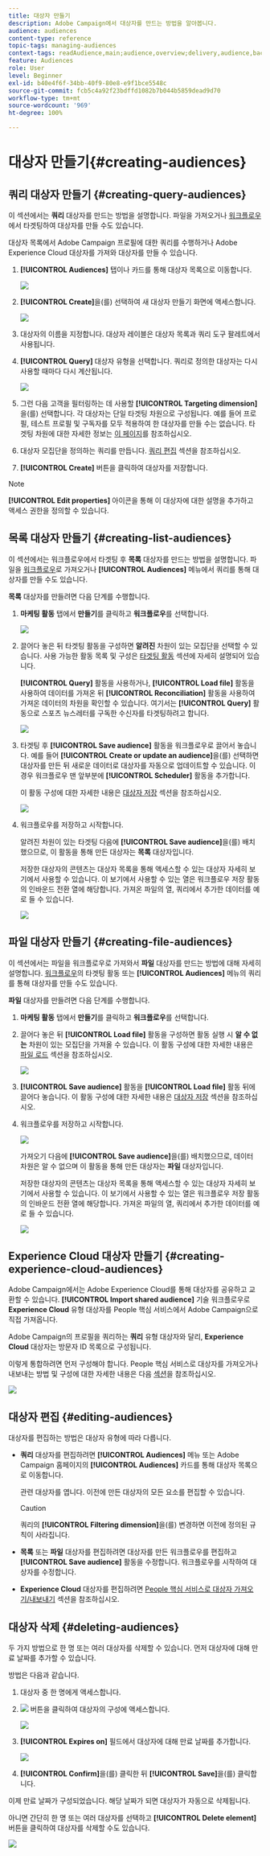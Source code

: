 ```yaml
---
title: 대상자 만들기
description: Adobe Campaign에서 대상자를 만드는 방법을 알아봅니다.
audience: audiences
content-type: reference
topic-tags: managing-audiences
context-tags: readAudience,main;audience,overview;delivery,audience,back
feature: Audiences
role: User
level: Beginner
exl-id: b40e4f6f-34bb-40f9-80e8-e9f1bce5548c
source-git-commit: fcb5c4a92f23bdffd1082b7b044b5859dead9d70
workflow-type: tm+mt
source-wordcount: '969'
ht-degree: 100%

---
```


# 대상자 만들기{#creating-audiences}

## 쿼리 대상자 만들기 {#creating-query-audiences}

이 섹션에서는 **쿼리** 대상자를 만드는 방법을 설명합니다. 파일을 가져오거나 [워크플로우](../../automating/using/get-started-workflows.md)에서 타겟팅하여 대상자를 만들 수도 있습니다.

대상자 목록에서 Adobe Campaign 프로필에 대한 쿼리를 수행하거나 Adobe Experience Cloud 대상자를 가져와 대상자를 만들 수 있습니다.

1. **[!UICONTROL Audiences]** 탭이나 카드를 통해 대상자 목록으로 이동합니다.

   ![](assets/audiences_query_1.png)

1. **[!UICONTROL Create]**&#x200B;을(를) 선택하여 새 대상자 만들기 화면에 액세스합니다.

   ![](assets/audiences_query.png)

1. 대상자의 이름을 지정합니다. 대상자 레이블은 대상자 목록과 쿼리 도구 팔레트에서 사용됩니다.
1. **[!UICONTROL Query]** 대상자 유형을 선택합니다. 쿼리로 정의한 대상자는 다시 사용할 때마다 다시 계산됩니다.

   ![](assets/audience_type_selection.png)

1. 그런 다음 고객을 필터링하는 데 사용할 **[!UICONTROL Targeting dimension]**&#x200B;을(를) 선택합니다. 각 대상자는 단일 타겟팅 차원으로 구성됩니다. 예를 들어 프로필, 테스트 프로필 및 구독자를 모두 적용하여 한 대상자를 만들 수는 없습니다. 타겟팅 차원에 대한 자세한 정보는 [이 페이지](../../automating/using/query.md#targeting-dimensions-and-resources)를 참조하십시오.
1. 대상자 모집단을 정의하는 쿼리를 만듭니다. [쿼리 편집](../../automating/using/editing-queries.md) 섹션을 참조하십시오.
1. **[!UICONTROL Create]** 버튼을 클릭하여 대상자를 저장합니다.

>[!NOTE]
>
>**[!UICONTROL Edit properties]** 아이콘을 통해 이 대상자에 대한 설명을 추가하고 액세스 권한을 정의할 수 있습니다.

## 목록 대상자 만들기 {#creating-list-audiences}

이 섹션에서는 워크플로우에서 타겟팅 후 **목록** 대상자를 만드는 방법을 설명합니다. 파일을 [워크플로우](../../automating/using/get-started-workflows.md)로 가져오거나 **[!UICONTROL Audiences]** 메뉴에서 쿼리를 통해 대상자를 만들 수도 있습니다.

**목록** 대상자를 만들려면 다음 단계를 수행합니다.

1. **마케팅 활동** 탭에서 **만들기**&#x200B;를 클릭하고 **워크플로우**&#x200B;를 선택합니다.

   ![](assets/audiences_list_1.png)

1. 끌어다 놓은 뒤 타겟팅 활동을 구성하면 **알려진** 차원이 있는 모집단을 선택할 수 있습니다. 사용 가능한 활동 목록 및 구성은 [타겟팅 활동](../../automating/using/about-targeting-activities.md) 섹션에 자세히 설명되어 있습니다.

   **[!UICONTROL Query]** 활동을 사용하거나, **[!UICONTROL Load file]** 활동을 사용하여 데이터를 가져온 뒤 **[!UICONTROL Reconciliation]** 활동을 사용하여 가져온 데이터의 차원을 확인할 수 있습니다. 여기서는 **[!UICONTROL Query]** 활동으로 스포츠 뉴스레터를 구독한 수신자를 타겟팅하려고 합니다.

   ![](assets/audiences_list_2.png)

1. 타겟팅 후 **[!UICONTROL Save audience]** 활동을 워크플로우로 끌어서 놓습니다. 예를 들어 **[!UICONTROL Create or update an audience]**&#x200B;을(를) 선택하면 대상자를 만든 뒤 새로운 데이터로 대상자를 자동으로 업데이트할 수 있습니다. 이 경우 워크플로우 맨 앞부분에 **[!UICONTROL Scheduler]** 활동을 추가합니다.

   이 활동 구성에 대한 자세한 내용은 [대상자 저장](../../automating/using/save-audience.md) 섹션을 참조하십시오.

   ![](assets/audiences_list_3.png)

1. 워크플로우를 저장하고 시작합니다.

   알려진 차원이 있는 타겟팅 다음에 **[!UICONTROL Save audience]**&#x200B;을(를) 배치했으므로, 이 활동을 통해 만든 대상자는 **목록** 대상자입니다.

   저장한 대상자의 콘텐츠는 대상자 목록을 통해 액세스할 수 있는 대상자 자세히 보기에서 사용할 수 있습니다. 이 보기에서 사용할 수 있는 열은 워크플로우 저장 활동의 인바운드 전환 열에 해당합니다. 가져온 파일의 열, 쿼리에서 추가한 데이터를 예로 들 수 있습니다.

   ![](assets/audiences_list_4.png)

## 파일 대상자 만들기 {#creating-file-audiences}

이 섹션에서는 파일을 워크플로우로 가져와서 **파일** 대상자를 만드는 방법에 대해 자세히 설명합니다. [워크플로우](../../automating/using/get-started-workflows.md)의 타겟팅 활동 또는 **[!UICONTROL Audiences]** 메뉴의 쿼리를 통해 대상자를 만들 수도 있습니다.

**파일** 대상자를 만들려면 다음 단계를 수행합니다.

1. **마케팅 활동** 탭에서 **만들기**&#x200B;를 클릭하고 **워크플로우**&#x200B;를 선택합니다.
1. 끌어다 놓은 뒤 **[!UICONTROL Load file]** 활동을 구성하면 활동 실행 시 **알 수 없는** 차원이 있는 모집단을 가져올 수 있습니다. 이 활동 구성에 대한 자세한 내용은 [파일 로드](../../automating/using/load-file.md) 섹션을 참조하십시오.

   ![](assets/audience_files_1.png)

1. **[!UICONTROL Save audience]** 활동을 **[!UICONTROL Load file]** 활동 뒤에 끌어다 놓습니다. 이 활동 구성에 대한 자세한 내용은 [대상자 저장](../../automating/using/save-audience.md) 섹션을 참조하십시오.
1. 워크플로우를 저장하고 시작합니다.

   ![](assets/audience_files_2.png)

   가져오기 다음에 **[!UICONTROL Save audience]**&#x200B;을(를) 배치했으므로, 데이터 차원은 알 수 없으며 이 활동을 통해 만든 대상자는 **파일** 대상자입니다.

   저장한 대상자의 콘텐츠는 대상자 목록을 통해 액세스할 수 있는 대상자 자세히 보기에서 사용할 수 있습니다. 이 보기에서 사용할 수 있는 열은 워크플로우 저장 활동의 인바운드 전환 열에 해당합니다. 가져온 파일의 열, 쿼리에서 추가한 데이터를 예로 들 수 있습니다.

   ![](assets/audience_files_3.png)

## Experience Cloud 대상자 만들기 {#creating-experience-cloud-audiences}

Adobe Campaign에서는 Adobe Experience Cloud를 통해 대상자를 공유하고 교환할 수 있습니다. **[!UICONTROL Import shared audience]** 기술 워크플로우로 **Experience Cloud** 유형 대상자를 People 핵심 서비스에서 Adobe Campaign으로 직접 가져옵니다.

Adobe Campaign의 프로필을 쿼리하는 **쿼리** 유형 대상자와 달리, **Experience Cloud** 대상자는 방문자 ID 목록으로 구성됩니다.

이렇게 통합하려면 먼저 구성해야 합니다. People 핵심 서비스로 대상자를 가져오거나 내보내는 방법 및 구성에 대한 자세한 내용은 다음 [섹션](../../integrating/using/sharing-audiences-with-audience-manager-or-people-core-service.md)을 참조하십시오.

![](assets/audience_peoplecore.png)

## 대상자 편집 {#editing-audiences}

대상자를 편집하는 방법은 대상자 유형에 따라 다릅니다.

* **쿼리** 대상자를 편집하려면 **[!UICONTROL Audiences]** 메뉴 또는 Adobe Campaign 홈페이지의 **[!UICONTROL Audiences]** 카드를 통해 대상자 목록으로 이동합니다.

  관련 대상자를 엽니다. 이전에 만든 대상자의 모든 요소를 편집할 수 있습니다.

  >[!CAUTION]
  >
  >쿼리의 **[!UICONTROL Filtering dimension]**&#x200B;을(를) 변경하면 이전에 정의된 규칙이 사라집니다.

* **목록** 또는 **파일** 대상자를 편집하려면 대상자를 만든 워크플로우를 편집하고 **[!UICONTROL Save audience]** 활동을 수정합니다. 워크플로우를 시작하여 대상자를 수정합니다.
* **Experience Cloud** 대상자를 편집하려면 [People 핵심 서비스로 대상자 가져오기/내보내기](../../integrating/using/sharing-audiences-with-audience-manager-or-people-core-service.md) 섹션을 참조하십시오.

## 대상자 삭제 {#deleting-audiences}

두 가지 방법으로 한 명 또는 여러 대상자를 삭제할 수 있습니다. 먼저 대상자에 대해 만료 날짜를 추가할 수 있습니다.

방법은 다음과 같습니다.

1. 대상자 중 한 명에게 액세스합니다.
1. ![](assets/edit_darkgrey-24px.png) 버튼을 클릭하여 대상자의 구성에 액세스합니다.

   ![](assets/audience_delete_2.png)

1. **[!UICONTROL Expires on]** 필드에서 대상자에 대해 만료 날짜를 추가합니다.

   ![](assets/audience_delete_3.png)

1. **[!UICONTROL Confirm]**&#x200B;을(를) 클릭한 뒤 **[!UICONTROL Save]**&#x200B;을(를) 클릭합니다.

이제 만료 날짜가 구성되었습니다. 해당 날짜가 되면 대상자가 자동으로 삭제됩니다.

아니면 간단히 한 명 또는 여러 대상자를 선택하고 **[!UICONTROL Delete element]** 버튼을 클릭하여 대상자를 삭제할 수도 있습니다.

![](assets/audience_delete_1.png)
